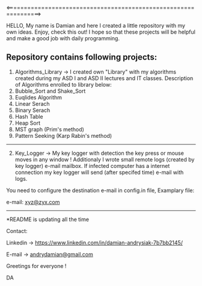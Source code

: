 <================================================================>

HELLO, My name is Damian and here I created a little
repository with my own ideas. Enjoy, check this out!
I hope so that these projects will be helpful and make
a good job with daily programming.

Repository contains following projects:
------------------------------------------------------

1. Algorithms_Library -> I created own "Library" 
with my algorithms created during my ASD I and ASD II
lectures and IT classes. Description of Algorithms enrolled to 
library below:
1. Bubble_Sort and Shake_Sort
2. Euqlides Algorithm
3. Linear Serach
4. Binary Serach
5. Hash Table
6. Heap Sort
7. MST graph (Prim's method)
8. Pattern Seeking (Karp Rabin's method)

------------------------------------------------------

2. Key_Logger -> My key logger with detection the key press or
mouse moves in any window ! Additionaly I wrote small remote
logs (created by key logger) e-mail mailbox. If infected computer
has a internet connection my key logger will send (after specifed
time) e-mail with logs.

You need to configure the destination e-mail in config.in file,
Examplary file:

e-mail: xyz@zyx.com

------------------------------------------------------


*README is updating all the time

Contact:

Linkedin -> https://www.linkedin.com/in/damian-andrysiak-7b7bb2145/

E-mail -> andrydamian@gmail.com

Greetings for everyone !

DA